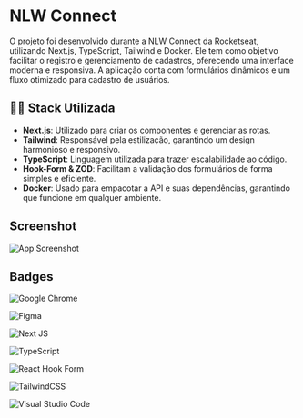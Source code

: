 
# NLW Connect

O projeto foi desenvolvido durante a NLW Connect da Rocketseat, utilizando Next.js, TypeScript, Tailwind e Docker. Ele tem como objetivo facilitar o registro e gerenciamento de cadastros, oferecendo uma interface moderna e responsiva. A aplicação conta com formulários dinâmicos e um fluxo otimizado para cadastro de usuários.


## 👩‍💻 Stack Utilizada

- **Next.js**: Utilizado para criar os componentes e gerenciar as rotas.
- **Tailwind**: Responsável pela estilização, garantindo um design harmonioso e responsivo.
- **TypeScript**: Linguagem utilizada para trazer escalabilidade ao código.
- **Hook-Form & ZOD**: Facilitam a validação dos formulários de forma simples e eficiente.
- **Docker**: Usado para empacotar a API e suas dependências, garantindo que funcione em qualquer ambiente.
## Screenshot

![App Screenshot](https://i.postimg.cc/MHTLDbR9/Captura-de-tela-2025-02-20-214252.png)
## Badges

![Google Chrome](https://img.shields.io/badge/Google%20Chrome-4285F4?style=for-the-badge&logo=GoogleChrome&logoColor=white)

![Figma](https://img.shields.io/badge/figma-%23F24E1E.svg?style=for-the-badge&logo=figma&logoColor=white)

![Next JS](https://img.shields.io/badge/Next-black?style=for-the-badge&logo=next.js&logoColor=white)

![TypeScript](https://img.shields.io/badge/typescript-%23007ACC.svg?style=for-the-badge&logo=typescript&logoColor=white)

![React Hook Form](https://img.shields.io/badge/React%20Hook%20Form-%23EC5990.svg?style=for-the-badge&logo=reacthookform&logoColor=white)

![TailwindCSS](https://img.shields.io/badge/tailwindcss-%2338B2AC.svg?style=for-the-badge&logo=tailwind-css&logoColor=white)

![Visual Studio Code](https://img.shields.io/badge/Visual%20Studio%20Code-0078d7.svg?style=for-the-badge&logo=visual-studio-code&logoColor=white)